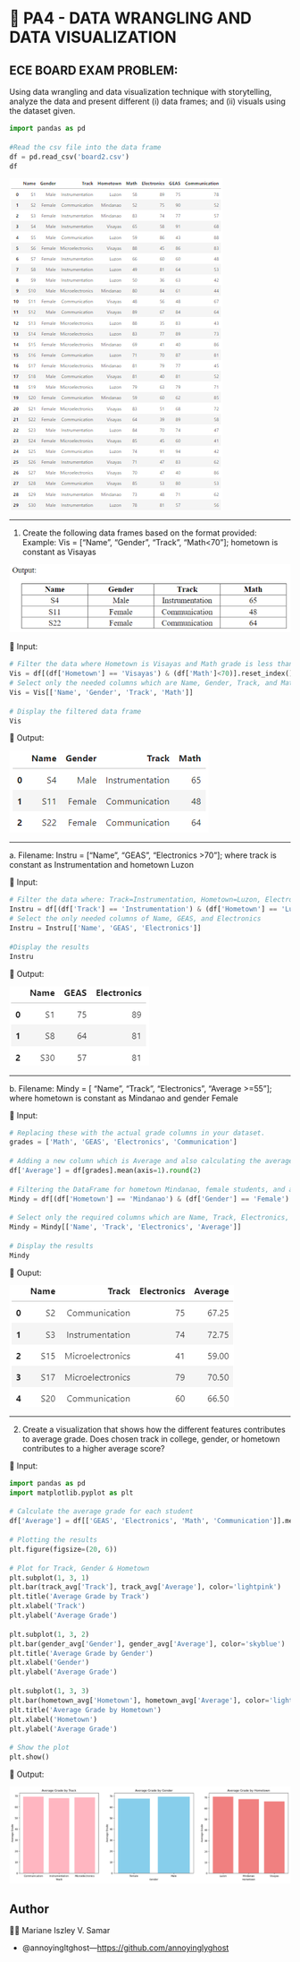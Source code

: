 # :notebook: PA4 - DATA WRANGLING AND DATA VISUALIZATION

## ECE BOARD EXAM PROBLEM:
Using data wrangling and data visualization technique with
storytelling, analyze the data and present different (i) data frames; and (ii) visuals using the dataset given.

```python
import pandas as pd

#Read the csv file into the data frame
df = pd.read_csv('board2.csv')
df
```

![image](https://github.com/annoyinglyghost/Images-2-/blob/main/pa4%20csv.png)

---

1. Create the following data frames based on the format provided:
Example: Vis = [“Name”, “Gender”, “Track”, “Math<70”]; hometown is constant as Visayas

![image](https://github.com/annoyinglyghost/Images-2-/blob/main/pa4%201.png)

🌱 Input:

```python
# Filter the data where Hometown is Visayas and Math grade is less than 70
Vis = df[(df['Hometown'] == 'Visayas') & (df['Math']<70)].reset_index()
# Select only the needed columns which are Name, Gender, Track, and Math 
Vis = Vis[['Name', 'Gender', 'Track', 'Math']]

# Display the filtered data frame
Vis
```
🌳 Output:

![image](https://github.com/annoyinglyghost/Images-2-/blob/main/pa4%20111.png)

----

a. Filename: Instru = [“Name”, “GEAS”, “Electronics >70”]; where track is constant as
Instrumentation and hometown Luzon

🌱 Input:
```python
# Filter the data where: Track=Instrumentation, Hometown=Luzon, Electronics > 70
Instru = df[(df['Track'] == 'Instrumentation') & (df['Hometown'] == 'Luzon') & (df['Electronics'] > 70)].reset_index()
# Select the only needed columns of Name, GEAS, and Electronics
Instru = Instru[['Name', 'GEAS', 'Electronics']]

#Display the results
Instru
```

🌳 Output:

![image](https://github.com/annoyinglyghost/Images-2-/blob/main/pa4%20a.png)

---

b. Filename: Mindy = [ “Name”, “Track”, “Electronics”, “Average >=55”]; where hometown is
constant as Mindanao and gender Female

🌱 Input:
```python
# Replacing these with the actual grade columns in your dataset.
grades = ['Math', 'GEAS', 'Electronics', 'Communication'] 

# Adding a new column which is Average and also calculating the average of the grades
df['Average'] = df[grades].mean(axis=1).round(2)

# Filtering the DataFrame for hometown Mindanao, female students, and average >= 55
Mindy = df[(df['Hometown'] == 'Mindanao') & (df['Gender'] == 'Female') & (df['Average'] >= 55)].reset_index()

# Select only the required columns which are Name, Track, Electronics, and Average
Mindy = Mindy[['Name', 'Track', 'Electronics', 'Average']]

# Display the results
Mindy
```
🌳 Ouput:

![image](https://github.com/annoyinglyghost/Images-2-/blob/main/pa4%20b.png)

---

2. Create a visualization that shows how the different features contributes to average grade. Does
chosen track in college, gender, or hometown contributes to a higher average score?

🌱 Input:
```python
import pandas as pd
import matplotlib.pyplot as plt

# Calculate the average grade for each student
df['Average'] = df[['GEAS', 'Electronics', 'Math', 'Communication']].mean(axis=1)

# Plotting the results
plt.figure(figsize=(20, 6))

# Plot for Track, Gender & Hometown
plt.subplot(1, 3, 1)
plt.bar(track_avg['Track'], track_avg['Average'], color='lightpink')
plt.title('Average Grade by Track')
plt.xlabel('Track')
plt.ylabel('Average Grade')

plt.subplot(1, 3, 2)
plt.bar(gender_avg['Gender'], gender_avg['Average'], color='skyblue')
plt.title('Average Grade by Gender')
plt.xlabel('Gender')
plt.ylabel('Average Grade')

plt.subplot(1, 3, 3)
plt.bar(hometown_avg['Hometown'], hometown_avg['Average'], color='lightcoral')
plt.title('Average Grade by Hometown')
plt.xlabel('Hometown')
plt.ylabel('Average Grade')

# Show the plot
plt.show()
```

🌳 Output:

![image](https://github.com/annoyinglyghost/Images-2-/blob/main/pa4%202.png)

## Author
:red_haired_woman: Mariane Iszley V. Samar
- @annoyingltghost—https://github.com/annoyinglyghost
